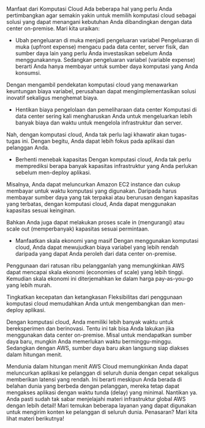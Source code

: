 Manfaat dari Komputasi Cloud
Ada beberapa hal yang perlu Anda pertimbangkan agar semakin yakin untuk memilih komputasi cloud sebagai solusi yang dapat menangani kebutuhan Anda dibandingkan dengan data center on-premise. Mari kita uraikan:


- Ubah pengeluaran di muka menjadi pengeluaran variabel
Pengeluaran di muka (upfront expense) mengacu pada data center, server fisik, dan sumber daya lain yang perlu Anda investasikan sebelum Anda menggunakannya. Sedangkan pengeluaran variabel (variable expense) berarti Anda hanya membayar untuk sumber daya komputasi yang Anda konsumsi.

Dengan mengambil pendekatan komputasi cloud yang menawarkan keuntungan biaya variabel, perusahaan dapat mengimplementasikan solusi inovatif sekaligus menghemat biaya.

- Hentikan biaya pengelolaan dan pemeliharaan data center
Komputasi di data center sering kali mengharuskan Anda untuk mengeluarkan lebih banyak biaya dan waktu untuk mengelola infrastruktur dan server.

Nah, dengan komputasi cloud, Anda tak perlu lagi khawatir akan tugas-tugas ini. Dengan begitu, Anda dapat lebih fokus pada aplikasi dan pelanggan Anda.

- Berhenti menebak kapasitas
Dengan komputasi cloud, Anda tak perlu memprediksi berapa banyak kapasitas infrastruktur yang Anda perlukan sebelum men-deploy aplikasi.

Misalnya, Anda dapat meluncurkan Amazon EC2 instance dan cukup membayar untuk waktu komputasi yang digunakan. Daripada harus membayar sumber daya yang tak terpakai atau berurusan dengan kapasitas yang terbatas, dengan komputasi cloud, Anda dapat menggunakan kapasitas sesuai keinginan.

Bahkan Anda juga dapat melakukan proses scale in (mengurangi) atau scale out (memperbanyak) kapasitas sesuai permintaan.




- Manfaatkan skala ekonomi yang masif
Dengan menggunakan komputasi cloud, Anda dapat mewujudkan biaya variabel yang lebih rendah daripada yang dapat Anda peroleh dari data center on-premise.

Penggunaan dari ratusan ribu pelangganlah yang memungkinkan AWS dapat mencapai skala ekonomi (economies of scale) yang lebih tinggi. Kemudian skala ekonomi ini diterjemahkan ke dalam harga pay-as-you-go yang lebih murah.

Tingkatkan kecepatan dan ketangkasan
Fleksibilitas dari penggunaan komputasi cloud memudahkan Anda untuk mengembangkan dan men-deploy aplikasi.

Dengan komputasi cloud, Anda memiliki lebih banyak waktu untuk bereksperimen dan berinovasi. Tentu ini tak bisa Anda lakukan jika menggunakan data center on-premise. Misal untuk mendapatkan sumber daya baru, mungkin Anda memerlukan waktu berminggu-minggu. Sedangkan dengan AWS, sumber daya baru akan langsung siap diakses dalam hitungan menit.

Mendunia dalam hitungan menit
AWS Cloud memungkinkan Anda dapat meluncurkan aplikasi ke pelanggan di seluruh dunia dengan cepat sekaligus memberikan latensi yang rendah. Ini berarti meskipun Anda berada di belahan dunia yang berbeda dengan pelanggan, mereka tetap dapat mengakses aplikasi dengan waktu tunda (delay) yang minimal.
Nantikan ya. Anda pasti sudah tak sabar menjelajahi materi infrastruktur global AWS dengan lebih detail! Mari temukan beberapa layanan yang dapat digunakan untuk mengirim konten ke pelanggan di seluruh dunia. Penasaran? Mari kita lihat materi berikutnya!